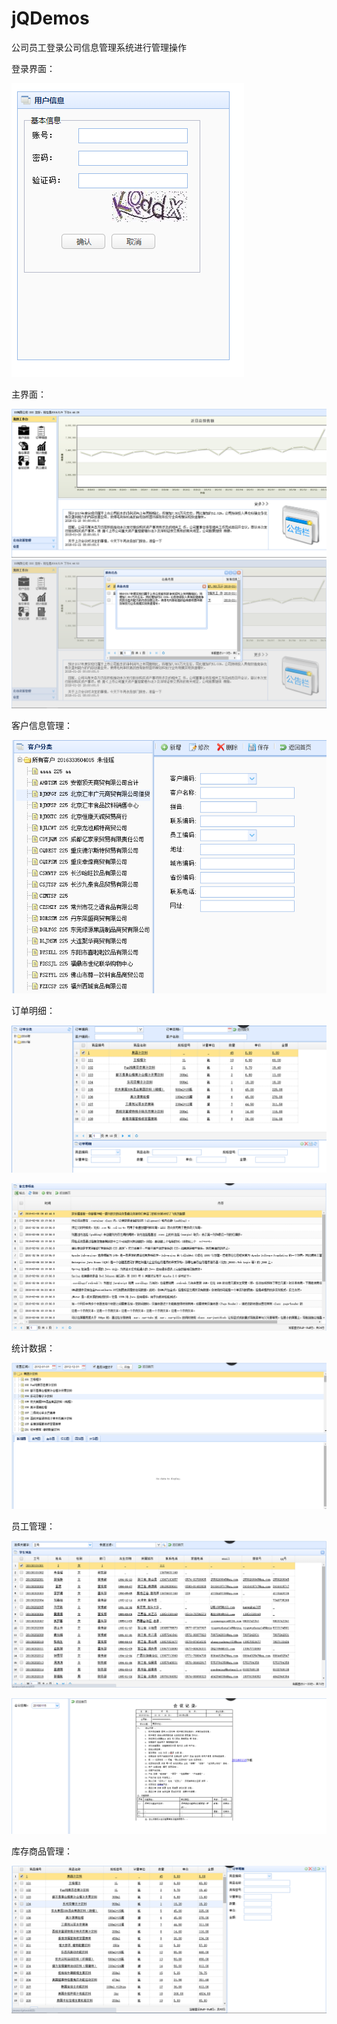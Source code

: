 # jQDemos
公司员工登录公司信息管理系统进行管理操作

登录界面：

![image](https://github.com/akanetodoroki/jQDemos/blob/master/images/1.png)

主界面：

![image](https://github.com/akanetodoroki/jQDemos/blob/master/images/9.png)
![image](https://github.com/akanetodoroki/jQDemos/blob/master/images/10.png)

客户信息管理：

![image](https://github.com/akanetodoroki/jQDemos/blob/master/images/2.png)

订单明细：

![image](https://github.com/akanetodoroki/jQDemos/blob/master/images/3.png)

![image](https://github.com/akanetodoroki/jQDemos/blob/master/images/4.png)

统计数据：

![image](https://github.com/akanetodoroki/jQDemos/blob/master/images/5.png)

员工管理：

![image](https://github.com/akanetodoroki/jQDemos/blob/master/images/6.png)

![image](https://github.com/akanetodoroki/jQDemos/blob/master/images/7.png)

库存商品管理：

![image](https://github.com/akanetodoroki/jQDemos/blob/master/images/8.png)


